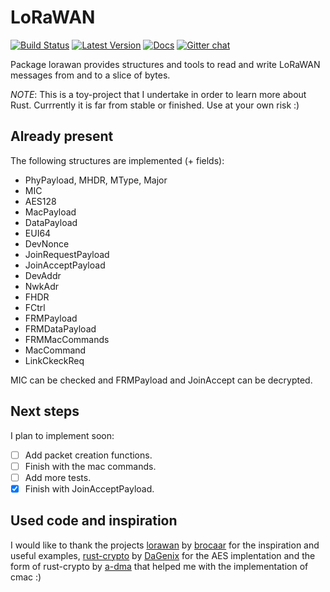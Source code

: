 # LoRaWAN

[![Build Status](https://travis-ci.org/ivajloip/rust-lorawan.svg?branch=master)](https://travis-ci.org/ivajloip/rust-lorawan)
[![Latest Version]][crates.io]
[![Docs]][doc.rs]
[![Gitter chat](https://badges.gitter.im/Join%20Chat.svg)](https://gitter.im/rust-lorawan/lorawan)

Package lorawan provides structures and tools to read and write LoRaWAN
messages from and to a slice of bytes.

*NOTE*: This is a toy-project that I undertake in order to learn more about
Rust. Currrently it is far from stable or finished. Use at your own risk :)

## Already present

The following structures are implemented (+ fields):
* PhyPayload, MHDR, MType, Major
* MIC
* AES128
* MacPayload
* DataPayload
* EUI64
* DevNonce
* JoinRequestPayload
* JoinAcceptPayload
* DevAddr
* NwkAdr
* FHDR
* FCtrl
* FRMPayload
* FRMDataPayload
* FRMMacCommands
* MacCommand
* LinkCkeckReq

MIC can be checked and FRMPayload and JoinAccept can be decrypted.

## Next steps

I plan to implement soon:

* [ ] Add packet creation functions.
* [ ] Finish with the mac commands.
* [ ] Add more tests.
* [x] Finish with JoinAcceptPayload.

## Used code and inspiration

I would like to thank the projects [lorawan][1] by [brocaar][2] for the
inspiration and useful examples, [rust-crypto][3] by [DaGenix][4] for the AES
implentation and the form of rust-crypto by [a-dma][5] that helped me with the
implementation of cmac
:)

[1]: https://github.com/brocaar/lorawan
[2]: https://github.com/brocaar
[3]: https://github.com/DaGenix/rust-crypto
[4]: https://github.com/DaGenix
[5]: https://github.com/a-dma
[Latest Version]: https://img.shields.io/crates/v/lorawan.svg
[crates.io]: https://crates.io/crates/lorawan
[Docs]: https://docs.rs/lorawan/badge.svg
[doc.rs]: https://docs.rs/lorawan/badge.svg
